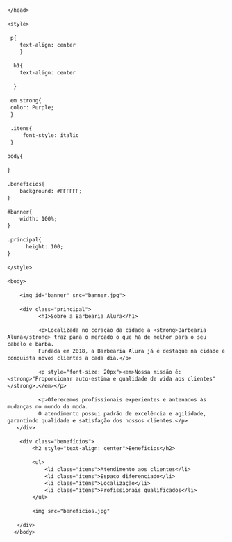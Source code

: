 
<html lang="pt-br">
      <head>
        <meta charset="UTF-8">
        <title>Barbearia Alura</title>
       
    </head>
    
    <style>

     p{
        text-align: center   
        }
      
      h1{
        text-align: center
        
      }  

     em strong{
     color: Purple;
     }

     .itens{
         font-style: italic
     }
     
    body{
       
    }

    .benefícios{
        background: #FFFFFF;
    }

    #banner{
        width: 100%;
    }

    .principal{
          height: 100;
    }
    
    </style> 
   
    <body>

        <img id="banner" src="banner.jpg">

        <div class="principal">    
              <h1>Sobre a Barbearia Alura</h1>

              <p>Localizada no coração da cidade a <strong>Barbearia Alura</strong> traz para o mercado o que há de melhor para o seu cabelo e barba. 
              Fundada em 2018, a Barbearia Alura já é destaque na cidade e conquista novos clientes a cada dia.</p>

              <p style="font-size: 20px"><em>Nossa missão é: <strong>"Proporcionar auto-estima e qualidade de vida aos clientes"</strong>.</em></p>

              <p>Oferecemos profissionais experientes e antenados às mudanças no mundo da moda. 
              O atendimento possui padrão de excelência e agilidade, garantindo qualidade e satisfação dos nossos clientes.</p>
       </div>     
        
        <div class="benefícios">
            <h2 style="text-align: center">Beneficios</h2>
        
            <ul>
                <li class="itens">Atendimento aos clientes</li>
                <li class="itens">Espaço diferenciado</li>
                <li class="itens">Localização</li>
                <li class="itens">Profissionais qualificados</li>
            </ul>

            <img src="beneficios.jpg"
            
       </div>
      </body>
    
